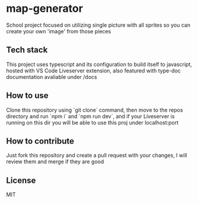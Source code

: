 <h1>map-generator</h1>
<p>School project focused on utilizing single picture with all sprites so you can create your own 'image' from those
    pieces</p>
<h2>Tech stack</h2>
<p>This project uses typescript and its configuration to build itself to javascript, hosted with VS Code Liveserver
    extension, also featured with type-doc documentation avaliable under /docs</p>
<h2>How to use</h2>
<p>Clone this repository using `git clone` command, then move to the repos directory and run `npm i` and `npm run dev`,
    and if your Liveserver is running on this dir you will be able to use this proj under localhost:port</p>
<h2>How to contribute</h2>
<p>Just fork this repository and create a pull request with your changes, I will review them and merge if they are good
</p>
<h2>License</h2>
<p>MIT</p>